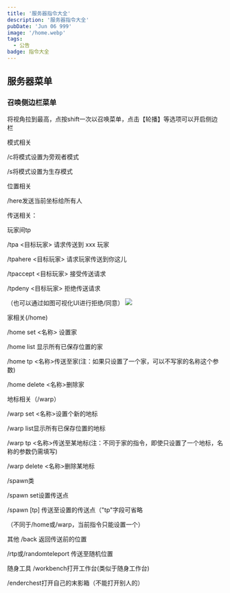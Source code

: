 ```yaml
---
title: '服务器指令大全'
description: '服务器指令大全'
pubDate: 'Jun 06 999'
image: '/home.webp'
tags:
  - 公告
badge: 指令大全
---
```

##  服务器菜单

### 召唤侧边栏菜单

将视角拉到最高，点按shift一次以召唤菜单，点击【轮播】等选项可以开启侧边栏

模式相关

/c将模式设置为旁观者模式

/s将模式设置为生存模式

位置相关

/here发送当前坐标给所有人

传送相关：

玩家间tp

/tpa <目标玩家>  请求传送到 xxx 玩家

/tpahere <目标玩家>  请求玩家传送到你这儿

/tpaccept <目标玩家>  接受传送请求

/tpdeny <目标玩家>  拒绝传送请求

（也可以通过如图可视化UI进行拒绝/同意）
![](/server-tp.png)

家相关(/home)

/home set <名称>    设置家

/home list    显示所有已保存位置的家

/home tp <名称>传送至家(注：如果只设置了一个家，可以不写家的名称这个参数)

/home delete <名称>删除家

地标相关（/warp）

/warp set <名称>设置个新的地标

/warp list显示所有已保存位置的地标

/warp tp <名称>传送至某地标(注：不同于家的指令，即使只设置了一个地标，名称的参数仍需填写)

/warp delete <名称>删除某地标

/spawn类

/spawn set设置传送点

/spawn [tp] 传送至设置的传送点（"tp"字段可省略

（不同于/home或/warp，当前指令只能设置一个）

其他
/back  返回传送前的位置

/rtp或/randomteleport  传送至随机位置

随身工具
/workbench打开工作台(类似于随身工作台)

/enderchest打开自己的末影箱（不能打开别人的）